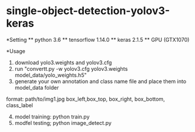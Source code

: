 # single-object-detection-yolov3-keras

*Setting
 ** python 3.6
 ** tensorflow 1.14.0
 ** keras 2.1.5
 ** GPU (GTX1070)
 
*Usage
 1. download yolo3.weights and yolov3.cfg 
 2. run "convertt.py  -w yolov3.cfg yolov3.weights model_data/yolo_weights.h5"
 3. generate your own annotation and class name file and place them into model_data folder
 
 format: path/to/img1.jpg box_left,box_top, box_right, box_bottom, class_label
 
 4. model training:  python train.py
 5. modfel testing;  python image_detect.py
 
 
   
 
